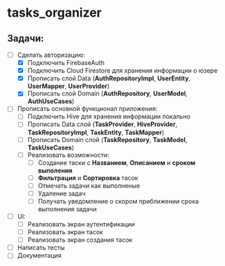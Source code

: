 # tasks_organizer

## Задачи:
  - [ ] Сделать авторизацию:
      - [x] Подключить FirebaseAuth
      - [x] Подключить Cloud Firestore для хранения информации о юзере
      - [x] Прописать слой Data (**AuthRepositoryImpl**, **UserEntity**, **UserMapper**, **UserProvider**)
      - [x] Прописать слой Domain (**AuthRepository**, **UserModel**, **AuthUseCases**)
  - [ ] Прописать основной функционал приложения:
      - [ ] Подключить Hive для хранения информации локально
      - [ ] Прописать Data слой (**TaskProvider**, **HiveProvider**, **TaskRepositoryImpl**, **TaskEntity**, **TaskMapper**)
      - [ ] Прописать Domain слой (**TaskRepository**, **TaskModel**, **TaskUseCases**)
      - [ ] Реализовать возможности:
          - [ ] Создание таски с **Названием**, **Описанием** и **сроком выполения**
          - [ ] **Фильтрация** и **Сортировка** тасок
          - [ ] Отмечать задачи как выполненые
          - [ ] Удаление задач
          - [ ] Получать уведомление о скором приближении срока выполнения задачи
  - [ ] UI:
      - [ ] Реализовать экран аутентификации
      - [ ] Реализовать экран тасок
      - [ ] Реализовать экран создания тасок
  - [ ] Написать тесты
  - [ ] Документация

